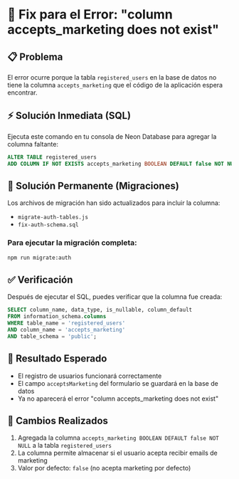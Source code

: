 # 🔧 Fix para el Error: "column accepts_marketing does not exist"

## 📋 Problema
El error ocurre porque la tabla `registered_users` en la base de datos no tiene la columna `accepts_marketing` que el código de la aplicación espera encontrar.

## ⚡ Solución Inmediata (SQL)
Ejecuta este comando en tu consola de Neon Database para agregar la columna faltante:

```sql
ALTER TABLE registered_users 
ADD COLUMN IF NOT EXISTS accepts_marketing BOOLEAN DEFAULT false NOT NULL;
```

## 🔄 Solución Permanente (Migraciones)
Los archivos de migración han sido actualizados para incluir la columna:
- `migrate-auth-tables.js`
- `fix-auth-schema.sql`

### Para ejecutar la migración completa:
```bash
npm run migrate:auth
```

## ✅ Verificación
Después de ejecutar el SQL, puedes verificar que la columna fue creada:

```sql
SELECT column_name, data_type, is_nullable, column_default 
FROM information_schema.columns 
WHERE table_name = 'registered_users' 
AND column_name = 'accepts_marketing'
AND table_schema = 'public';
```

## 🎯 Resultado Esperado
- El registro de usuarios funcionará correctamente
- El campo `acceptsMarketing` del formulario se guardará en la base de datos
- Ya no aparecerá el error "column accepts_marketing does not exist"

## 📝 Cambios Realizados
1. Agregada la columna `accepts_marketing BOOLEAN DEFAULT false NOT NULL` a la tabla `registered_users`
2. La columna permite almacenar si el usuario acepta recibir emails de marketing
3. Valor por defecto: `false` (no acepta marketing por defecto)